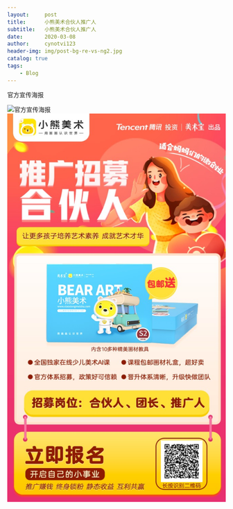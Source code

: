 ```yaml
---
layout:     post
title:      小熊美术合伙人推广人
subtitle:   小熊美术合伙人推广人
date:       2020-03-08
author:     cynotvi123
header-img: img/post-bg-re-vs-ng2.jpg
catalog: true
tags:
    - Blog
---
```


官方宣传海报

![官方宣传海报](http://zhanyexinxi.com/img/tuiguangren.jpg)
![官方宣传海报](img/tuiguangren.jpg)


